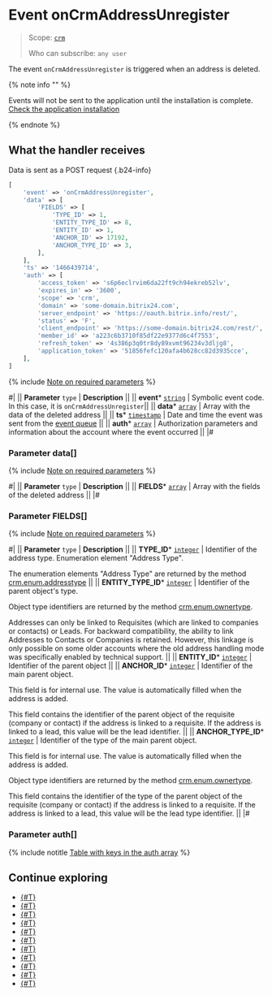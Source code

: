 # Event onCrmAddressUnregister

> Scope: [`crm`](../../../scopes/permissions.md)
>
> Who can subscribe: `any user`

The event `onCrmAddressUnregister` is triggered when an address is deleted.


{% note info "" %}

Events will not be sent to the application until the installation is complete. [Check the application installation](../../../../settings/app-installation/installation-finish.md)

{% endnote %}

## What the handler receives

Data is sent as a POST request {.b24-info}

```php
[
    'event' => 'onCrmAddressUnregister',
    'data' => [
        'FIELDS' => [
            'TYPE_ID' => 1,
            'ENTITY_TYPE_ID' => 8,
            'ENTITY_ID' => 1,
            'ANCHOR_ID' => 17192,
            'ANCHOR_TYPE_ID' => 3,
        ],
    ],
    'ts' => '1466439714',
    'auth' => [
        'access_token' => 's6p6eclrvim6da22ft9ch94ekreb52lv',
        'expires_in' => '3600',
        'scope' => 'crm',
        'domain' => 'some-domain.bitrix24.com',
        'server_endpoint' => 'https://oauth.bitrix.info/rest/',
        'status' => 'F',
        'client_endpoint' => 'https://some-domain.bitrix24.com/rest/',
        'member_id' => 'a223c6b3710f85df22e9377d6c4f7553',
        'refresh_token' => '4s386p3q0tr8dy89xvmt96234v3dljg8',
        'application_token' => '51856fefc120afa4b628cc82d3935cce',
    ],
]
```

{% include [Note on required parameters](../../../../_includes/required.md) %}

#|
|| **Parameter**
`type` | **Description** ||
|| **event***
[`string`](../../../data-types.md) | Symbolic event code. In this case, it is `onCrmAddressUnregister`||
|| **data***
[`array`](../../../data-types.md) | Array with the data of the deleted address ||
|| **ts***
[`timestamp`](../../../data-types.md) | Date and time the event was sent from the [event queue](../../../events/index.md) ||
|| **auth***
[`array`](../../../data-types.md) | Authorization parameters and information about the account where the event occurred ||
|#

### Parameter data[]

{% include [Note on required parameters](../../../../_includes/required.md) %}

#|
|| **Parameter**
`type` | **Description** ||
|| **FIELDS***
[`array`](../../../data-types.md) | Array with the fields of the deleted address ||
|#

### Parameter FIELDS[]

{% include [Note on required parameters](../../../../_includes/required.md) %}

#|
|| **Parameter**
`type` | **Description** ||
|| **TYPE_ID***
[`integer`](../../../data-types.md) | Identifier of the address type. Enumeration element "Address Type".

The enumeration elements "Address Type" are returned by the method [crm.enum.addresstype](../../auxiliary/enum/crm-enum-address-type.md)
||
|| **ENTITY_TYPE_ID***
[`integer`](../../../data-types.md) | Identifier of the parent object's type.

Object type identifiers are returned by the method [crm.enum.ownertype](../../auxiliary/enum/crm-enum-owner-type.md).

Addresses can only be linked to Requisites (which are linked to companies or contacts) or Leads. For backward compatibility, the ability to link Addresses to Contacts or Companies is retained. However, this linkage is only possible on some older accounts where the old address handling mode was specifically enabled by technical support.
||
|| **ENTITY_ID***
[`integer`](../../../data-types.md) | Identifier of the parent object ||
|| **ANCHOR_ID***
[`integer`](../../../data-types.md) | Identifier of the main parent object.

This field is for internal use. The value is automatically filled when the address is added.

This field contains the identifier of the parent object of the requisite (company or contact) if the address is linked to a requisite. If the address is linked to a lead, this value will be the lead identifier.
||
|| **ANCHOR_TYPE_ID***
[`integer`](../../../data-types.md) | Identifier of the type of the main parent object.

This field is for internal use. The value is automatically filled when the address is added.

Object type identifiers are returned by the method [crm.enum.ownertype](../../auxiliary/enum/crm-enum-owner-type.md).

This field contains the identifier of the type of the parent object of the requisite (company or contact) if the address is linked to a requisite. If the address is linked to a lead, this value will be the lead type identifier.
||
|#

### Parameter auth[]

{% include notitle [Table with keys in the auth array](../../../../_includes/auth-params-in-events.md) %}

## Continue exploring

- [{#T}](./on-crm-address-register.md)
- [{#T}](./on-crm-requisite-add.md)
- [{#T}](./on-crm-requisite-update.md)
- [{#T}](./on-crm-requisite-delete.md)
- [{#T}](./on-crm-requisite-user-field-add.md)
- [{#T}](./on-crm-requisite-user-field-set-enum-values.md)
- [{#T}](./on-crm-requisite-user-field-update.md)
- [{#T}](./on-crm-requisite-user-field-delete.md)
- [{#T}](./on-crm-bank-detail-add.md)
- [{#T}](./on-crm-bank-detail-update.md)
- [{#T}](./on-crm-bank-detail-delete.md)